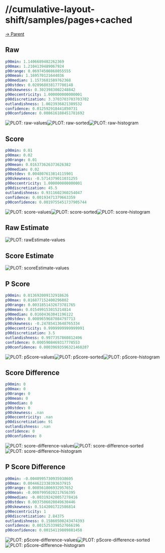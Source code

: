 
# //cumulative-layout-shift/samples/pages+cached

[→ Parent](../..)


## Raw


```yaml
p90min: 1.1406689402262369
p90max: 1.2104139489067924
p90range: 0.06974500868055555
p90mean: 1.169570121644036
p90median: 1.1573681589762368
p90stdev: 0.020968038177700148
p90skewness: 0.3023983002248842
p90eccentricity: 1.000000000000001
p90discretization: 3.3703703703703702
outlandishness: 1.0023936821389532
confidence: 0.012592918441850731
p90confidence: 0.008616188451781692

```

![PLOT: raw-values](./raw/values.svg)![PLOT: raw-sorted](./raw/sorted.svg)![PLOT: raw-histogram](./raw/histogram.svg)
## Score


```yaml
p90min: 0.01
p90max: 0.02
p90range: 0.01
p90mean: 0.016373626373626382
p90median: 0.02
p90stdev: 0.004807613814115901
p90skewness: -0.5714379011031255
p90eccentricity: 1.000000000000001
p90discretization: 45.5
outlandishness: 0.9311602360254047
confidence: 0.00193471379663359
p90confidence: 0.0019755451737905744

```

![PLOT: score-values](./score/values.svg)![PLOT: score-sorted](./score/sorted.svg)![PLOT: score-histogram](./score/histogram.svg)
## Raw Estimate

![PLOT: rawEstimate-values](./rawEstimate/values.svg)
## Score Estimate

![PLOT: scoreEstimate-values](./scoreEstimate/values.svg)
## P Score


```yaml
p90min: 0.013692009132918626
p90max: 0.016877152400296802
p90range: 0.0031851432673781765
p90mean: 0.015499153015214814
p90median: 0.01604363041196122
p90stdev: 0.0009659687084797713
p90skewness: -0.24785413648765334
p90eccentricity: 0.9999999999999991
p90discretization: 3.5
outlandishness: 0.9977357860812496
confidence: 0.0005908469317778553
p90confidence: 0.00039693596321460287

```

![PLOT: pScore-values](./pScore/values.svg)![PLOT: pScore-sorted](./pScore/sorted.svg)![PLOT: pScore-histogram](./pScore/histogram.svg)
## Score Difference


```yaml
p90min: 0
p90max: 0
p90range: 0
p90mean: 0
p90median: 0
p90stdev: 0
p90skewness: .nan
p90eccentricity: .nan
p90discretization: 91
outlandishness: .nan
confidence: 0
p90confidence: 0

```

![PLOT: score-difference-values](./score-difference/values.svg)![PLOT: score-difference-sorted](./score-difference/sorted.svg)![PLOT: score-difference-histogram](./score-difference/histogram.svg)
## P Score Difference


```yaml
p90min: -0.0040995730935938605
p90max: 0.0044622338393637915
p90range: 0.008561806932957652
p90mean: -0.0007995020217656395
p90median: -0.003192420057278416
p90stdev: 0.0037506028049630446
p90skewness: 0.5142001722586814
p90eccentricity: 1
p90discretization: 2.84375
outlandishness: 0.15860500243474393
confidence: 0.0015253398527666196
p90confidence: 0.00154119809881458

```

![PLOT: pScore-difference-values](./pScore-difference/values.svg)![PLOT: pScore-difference-sorted](./pScore-difference/sorted.svg)![PLOT: pScore-difference-histogram](./pScore-difference/histogram.svg)